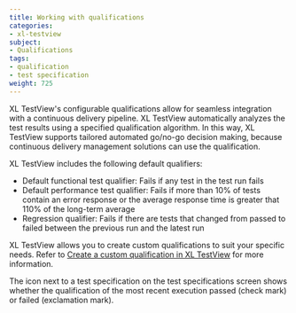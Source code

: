 ```yaml
---
title: Working with qualifications
categories:
- xl-testview
subject:
- Qualifications
tags:
- qualification
- test specification
weight: 725
---
```


XL TestView's configurable qualifications allow for seamless integration with a continuous delivery pipeline. XL TestView automatically analyzes the test results using a specified qualification algorithm. In this way, XL TestView supports tailored automated go/no-go decision making, because continuous delivery management solutions can use the qualification.

XL TestView includes the following default qualifiers:

* Default functional test qualifier: Fails if any test in the test run fails
* Default performance test qualifier: Fails if more than 10% of tests contain an error response or the average response time is greater that 110% of the long-term average
* Regression qualifier: Fails if there are tests that changed from passed to failed between the previous run and the latest run

XL TestView allows you to create custom qualifications to suit your specific needs. Refer to [Create a custom qualification in XL TestView](/xl-testview/how-to/create-a-custom-qualification.html) for more information.

The icon next to a test specification on the test specifications screen shows whether the qualification of the most recent execution passed (check mark) or failed (exclamation mark).
